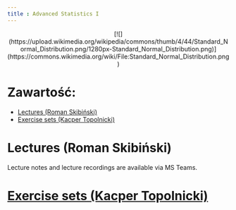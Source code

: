 ```yaml
---
title : Advanced Statistics I
---
```


<center>
[![](https://upload.wikimedia.org/wikipedia/commons/thumb/4/44/Standard_Normal_Distribution.png/1280px-Standard_Normal_Distribution.png)](https://commons.wikimedia.org/wiki/File:Standard_Normal_Distribution.png)
</center>



# Zawartość:

* [Lectures (Roman Skibiński)](#lectures-roman-skibiński)
* [Exercise sets (Kacper Topolnicki)](./00000pl.html)



# Lectures (Roman Skibiński)

Lecture notes and lecture recordings are available 
via MS Teams.


# [Exercise sets (Kacper Topolnicki)](./00000pl.html)


